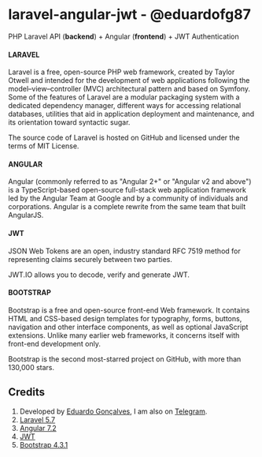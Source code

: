 # laravel-angular-jwt - @eduardofg87
PHP Laravel API (**backend**) + Angular (**frontend**) + JWT Authentication

#### LARAVEL
Laravel is a free, open-source PHP web framework, created by Taylor Otwell and intended for the development of web applications following the model–view–controller (MVC) architectural pattern and based on Symfony. Some of the features of Laravel are a modular packaging system with a dedicated dependency manager, different ways for accessing relational databases, utilities that aid in application deployment and maintenance, and its orientation toward syntactic sugar.

The source code of Laravel is hosted on GitHub and licensed under the terms of MIT License.

#### ANGULAR
Angular (commonly referred to as "Angular 2+" or "Angular v2 and above") is a TypeScript-based open-source full-stack web application framework led by the Angular Team at Google and by a community of individuals and corporations. Angular is a complete rewrite from the same team that built AngularJS.

#### JWT
JSON Web Tokens are an open, industry standard RFC 7519 method for representing claims securely between two parties.

JWT.IO allows you to decode, verify and generate JWT.

#### BOOTSTRAP
Bootstrap is a free and open-source front-end Web framework. It contains HTML and CSS-based design templates for typography, forms, buttons, navigation and other interface components, as well as optional JavaScript extensions. Unlike many earlier web frameworks, it concerns itself with front-end development only.

Bootstrap is the second most-starred project on GitHub, with more than 130,000 stars.


## Credits 
1. Developed by [Eduardo Gonçalves](https://twitter.com/eduardofg87), I am also on [Telegram](https://t.me/eduardofg87).
1. [Laravel 5.7](https://laravel.com/docs/5.7)
1. [Angular 7.2](https://angular.io/guide/quickstart)
1. [JWT](https://jwt.io/)
1. [Bootstrap 4.3.1](https://getbootstrap.com/)
